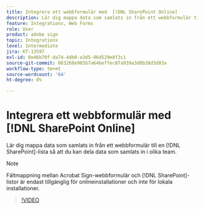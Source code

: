 ```yaml
---
title: Integrera ett webbformulär med  [!DNL SharePoint Online]
description: Lär dig mappa data som samlats in från ett webbformulär till en  [!DNL SharePoint] lista
feature: Integrations, Web Forms
role: User
product: adobe sign
topic: Integrations
level: Intermediate
jira: KT-13597
exl-id: 0e46b70f-da74-4db0-a3d5-96d529e8f3c1
source-git-commit: 063268e985b7a64beffec8fa939a3d8b38d3d03a
workflow-type: tm+mt
source-wordcount: '64'
ht-degree: 0%

---
```


# Integrera ett webbformulär med [!DNL SharePoint Online]

Lär dig mappa data som samlats in från ett webbformulär till en [!DNL SharePoint]-lista så att du kan dela data som samlats in i olika team.

>[!NOTE]
>
>Fältmappning mellan Acrobat Sign-webbformulär och [!DNL SharePoint]-listor är endast tillgänglig för onlineinstallationer och inte för lokala installationer.

>[!VIDEO](https://video.tv.adobe.com/v/3421616?quality=12&learn=on&hidetitle=true)

